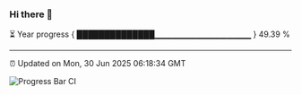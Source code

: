 ### Hi there 👋

⏳ Year progress { ██████████████▁▁▁▁▁▁▁▁▁▁▁▁▁▁▁▁ } 49.39 %

---

⏰ Updated on Mon, 30 Jun 2025 06:18:34 GMT

![Progress Bar CI](https://github.com/Shyam-Makwana/GitHub-Actions-Demo/workflows/Progress%20Bar%20CI/badge.svg)
